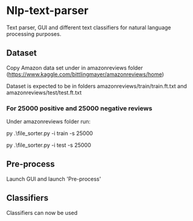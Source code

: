 # Nlp-text-parser
Text parser, GUI and different text classifiers for natural language processing purposes.


## Dataset ##
Copy Amazon data set under in amazonreviews folder (https://www.kaggle.com/bittlingmayer/amazonreviews/home)

Dataset is expected to be in folders amazonreviews/train/train.ft.txt and amazonreviews/test/test.ft.txt
### For 25000 positive and 25000 negative reviews ### 
Under amazonreviews folder run:

py .\file_sorter.py -i train -s 25000

py .\file_sorter.py -i test -s 25000

## Pre-process ## 
Launch GUI and launch 'Pre-process'

## Classifiers ## 
Classifiers can now be used
